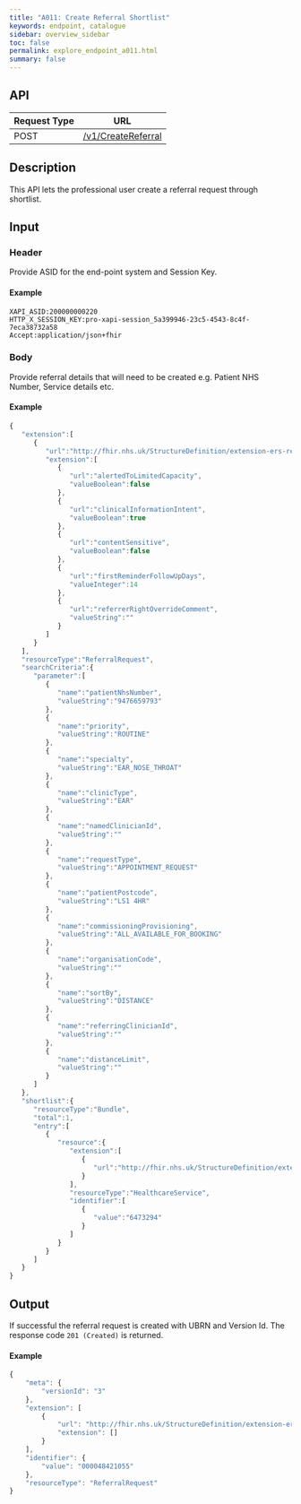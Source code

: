```yaml
---
title: "A011: Create Referral Shortlist"
keywords: endpoint, catalogue
sidebar: overview_sidebar
toc: false
permalink: explore_endpoint_a011.html
summary: false
---
```


## API

| Request Type | URL |
| -------------| --- |
| POST | [/v1/CreateReferral](https://api.{env}.ers.ncrs.nhs.uk/ers-api/v1/CreateReferral)

## Description
This API lets the professional user create a referral request through shortlist.

## Input

### Header
Provide ASID for the end-point system and Session Key.

#### Example
```http
XAPI_ASID:200000000220
HTTP_X_SESSION_KEY:pro-xapi-session_5a399946-23c5-4543-8c4f-7eca38732a58
Accept:application/json+fhir
```

### Body
Provide referral details that will need to be created e.g. Patient NHS Number, Service details etc.

#### Example
```javascript
{
   "extension":[
      {
         "url":"http://fhir.nhs.uk/StructureDefinition/extension-ers-referralRequest-1-0",
         "extension":[
            {
               "url":"alertedToLimitedCapacity",
               "valueBoolean":false
            },
            {
               "url":"clinicalInformationIntent",
               "valueBoolean":true
            },
            {
               "url":"contentSensitive",
               "valueBoolean":false
            },
            {
               "url":"firstReminderFollowUpDays",
               "valueInteger":14
            },
            {
               "url":"referrerRightOverrideComment",
               "valueString":""
            }
         ]
      }
   ],
   "resourceType":"ReferralRequest",
   "searchCriteria":{
      "parameter":[
         {
            "name":"patientNhsNumber",
            "valueString":"9476659793"
         },
         {
            "name":"priority",
            "valueString":"ROUTINE"
         },
         {
            "name":"specialty",
            "valueString":"EAR_NOSE_THROAT"
         },
         {
            "name":"clinicType",
            "valueString":"EAR"
         },
         {
            "name":"namedClinicianId",
        	"valueString":""
         },
         {
            "name":"requestType",
            "valueString":"APPOINTMENT_REQUEST"
         },
         {
            "name":"patientPostcode",
            "valueString":"LS1 4HR"
         },
         {
            "name":"commissioningProvisioning",
            "valueString":"ALL_AVAILABLE_FOR_BOOKING"
         },
         {
            "name":"organisationCode",
        	"valueString":""
         },
         {
        	"name":"sortBy",
        	"valueString":"DISTANCE"
         },
         {
        	"name":"referringClinicianId",
        	"valueString":""
         },
         {
        	"name":"distanceLimit",
        	"valueString":""
         }
      ]
   },
   "shortlist":{
      "resourceType":"Bundle",
      "total":1,
      "entry":[
         {
            "resource":{
               "extension":[
                  {
                     "url":"http://fhir.nhs.uk/StructureDefinition/extension-ers-healthcareService-1-0"
                  }
               ],
               "resourceType":"HealthcareService",
               "identifier":[
                  {
                     "value":"6473294"
                  }
               ]
            }
         }
      ]
   }
}
```

## Output
If successful the referral request is created with UBRN and Version Id. The response code `201 (Created)` is returned.

#### Example
```javascript
{
    "meta": {
        "versionId": "3"
    },
    "extension": [
        {
            "url": "http://fhir.nhs.uk/StructureDefinition/extension-ers-referralRequest-1-0",
            "extension": []
        }
    ],
    "identifier": {
        "value": "000048421055"
    },
    "resourceType": "ReferralRequest"
}
```

<!--## Code Sample
Refer to the `API Client Demonstrator tool` source code.-->
